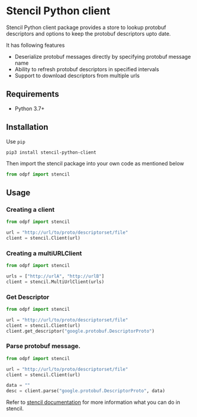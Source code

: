 # Stencil Python client

Stencil Python client package provides a store to lookup protobuf descriptors and options to keep the protobuf descriptors upto date.

It has following features
 - Deserialize protobuf messages directly by specifying protobuf message name
 - Ability to refresh protobuf descriptors in specified intervals
 - Support to download descriptors from multiple urls


## Requirements

 - Python 3.7+

## Installation

Use `pip`
```
pip3 install stencil-python-client
```

Then import the stencil package into your own code as mentioned below
```python
from odpf import stencil
```

## Usage

### Creating a client

```python
from odpf import stencil

url = "http://url/to/proto/descriptorset/file"
client = stencil.Client(url)
```

### Creating a multiURLClient

```python
from odpf import stencil

urls = ["http://urlA", "http://urlB"]
client = stencil.MultiUrlClient(urls)
```

### Get Descriptor
```python
from odpf import stencil

url = "http://url/to/proto/descriptorset/file"
client = stencil.Client(url)
client.get_descriptor("google.protobuf.DescriptorProto")
```

### Parse protobuf message. 
```python
from odpf import stencil

url = "http://url/to/proto/descriptorset/file"
client = stencil.Client(url)

data = ""
desc = client.parse("google.protobuf.DescriptorProto", data)
```

Refer to [stencil documentation](https://odpf.gitbook.io/stencil/) for more information what you can do in stencil.
